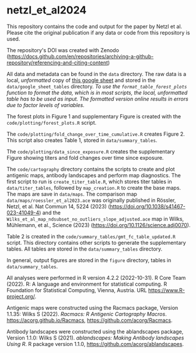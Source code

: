 # netzl_et_al2024

This repository contains the code and output for the paper by Netzl et al.
Please cite the original publication if any data or code from this repository is used. 

The repository's DOI was created with Zenodo (https://docs.github.com/en/repositories/archiving-a-github-repository/referencing-and-citing-content)

All data and metadata can be found in the `data` directory. The raw data is a local, *unformatted* copy of [this google sheet](https://docs.google.com/spreadsheets/d/1IvUwoWMAtJULnN-pohUoPio0RmHZIRj8OTtv9r4RFl4/edit?gid=0#gid=0) and stored in  the `data/google_sheet_tables` directory. *To use the `format_table_forest_plots` function to format the data, which is in most scripts, the local, unformatted table has to be used as input. The formatted version online results in errors due to factor levels of variables.*

The forest plots in Figure 1 and supplementary Figure is created with the `code/plotting/forest_plots.R` script.

The `code/plotting/fold_change_over_time_cumulative.R` creates Figure 2. This script also creates Table 1, stored in `data/summary_tables`.

The `code/plotting/data_since_exposure.R` creates the supplementary Figure showing titers and fold changes over time since exposure. 

The `code/cartography` directory contains the scripts to create and plot antigenic maps, antibody landscapes and perform map diagnostics. The first script to run is `create_titer_table.R`, which stores titer tables in `data/titer_tables`, followed by `map_creation.R` to create the base maps. The maps are save in `data/maps`. The comparison map  `data/maps/roessler_et_al2023.ace` was originally published in Rössler, Netzl, et al. Nat Commun 14, 5224 (2023) (https://doi.org/10.1038/s41467-023-41049-4)
and the `Wilks_et_al_map_ndsubset_no_outliers_slope_adjusted.ace` map in Wilks, Mühlemann, et al., Science (2023) (https://doi.org/10.1126/science.adj0070).

Table 2 is created in the `code/summary_tables/gmt_fc_table_updated.R` script. This directory contains other scripts to generate the supplementary tables. All tables are stored in the `data/summary_tables` directory.

In general, output figures are stored in the `figure` directory, tables in `data/summary_tables`.

All analyses were performed in R version 4.2.2 (2022-10-31).
R Core Team (2022). R: A language and environment for statistical
  computing. R Foundation for Statistical Computing, Vienna,
  Austria. URL https://www.R-project.org/.
  
Antigenic maps were constructed using the Racmacs package, Version 1.1.35:
Wilks S (2022). _Racmacs: R Antigenic Cartography Macros_. https://acorg.github.io/Racmacs,
  https://github.com/acorg/Racmacs.
  
Antibody landscapes were constructed using the ablandscapes package, Version 1.1.0: 
Wilks S (2021). _ablandscapes: Making Antibody landscapes Using R_. R package
  version 1.1.0, <https://github.com/acorg/ablandscapes>.

